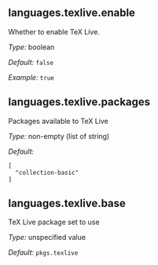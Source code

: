 

[comment]: # (Please add your documentation on top of this line)

## languages\.texlive\.enable



Whether to enable TeX Live\.



*Type:*
boolean



*Default:*
` false `



*Example:*
` true `



## languages\.texlive\.packages



Packages available to TeX Live



*Type:*
non-empty (list of string)



*Default:*

```
[
  "collection-basic"
]
```



## languages\.texlive\.base

TeX Live package set to use



*Type:*
unspecified value



*Default:*
` pkgs.texlive `
